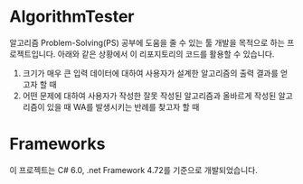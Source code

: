 # AlgorithmTester

 알고리즘 Problem-Solving(PS) 공부에 도움을 줄 수 있는 툴 개발을 목적으로 하는 프로젝트입니다. 아래와 같은 상황에서 이 리포지토리의 코드를 활용할 수 있습니다.

1. 크기가 매우 큰 입력 데이터에 대하여 사용자가 설계한 알고리즘의 출력 결과를 얻고자 할 때
2. 어떤 문제에 대하여 사용자가 작성한 잘못 작성된 알고리즘과 올바르게 작성된 알고리즘이 있을 때 WA를 발생시키는 반례를 찾고자 할 때

# Frameworks
 이 프로젝트는 C# 6.0, .net Framework 4.72를 기준으로 개발되었습니다.
